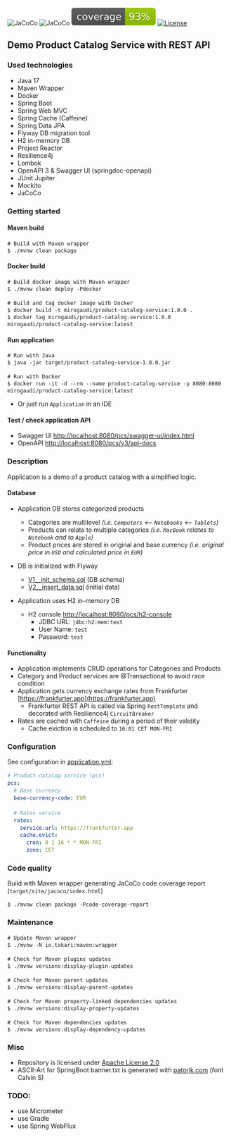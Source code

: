 ![JaCoCo](https://img.shields.io/github/languages/top/mirogaudi/product-catalog-service)
![JaCoCo](https://img.shields.io/github/workflow/status/mirogaudi/product-catalog-service/Java%20CI%20with%20Maven)
![JaCoCo](./.github/badges/jacoco.svg)
[![License](https://img.shields.io/badge/License-Apache_2.0-blue.svg)](https://opensource.org/licenses/Apache-2.0)

## Demo Product Catalog Service with REST API

### Used technologies

- Java 17
- Maven Wrapper
- Docker
- Spring Boot
- Spring Web MVC
- Spring Cache (Caffeine)
- Spring Data JPA
- Flyway DB migration tool
- H2 in-memory DB
- Project Reactor
- Resilience4j
- Lombok
- OpenAPI 3 & Swagger UI (springdoc-openapi)
- JUnit Jupiter
- Mockito
- JaCoCo

### Getting started

#### Maven build

```shell
# Build with Maven wrapper
$ ./mvnw clean package
```

#### Docker build

```shell
# Build docker image with Maven wrapper
$ ./mvnw clean deploy -Pdocker

# Build and tag docker image with Docker
$ docker build -t mirogaudi/product-catalog-service:1.0.0 .
$ docker tag mirogaudi/product-catalog-service:1.0.0 mirogaudi/product-catalog-service:latest
```

#### Run application

```shell
# Run with Java
$ java -jar target/product-catalog-service-1.0.0.jar
  
# Run with Docker
$ docker run -it -d --rm --name product-catalog-service -p 8080:8080 mirogaudi/product-catalog-service:latest
```

- Or just run `Application` in an IDE

#### Test / check application API

- Swagger UI [http://localhost:8080/pcs/swagger-ui/index.html](http://localhost:8080/pcs/swagger-ui/index.html)
- OpenAPI [http://localhost:8080/pcs/v3/api-docs](http://localhost:8080/pcs/v3/api-docs)

### Description

Application is a demo of a product catalog with a simplified logic.

#### Database

- Application DB stores categorized products
    - Categories are multilevel *(i.e. `Computers` <-- `Notebooks` <-- `Tablets`)*
    - Products can relate to multiple categories *(i.e. `MacBook` relates to `Notebook` and to `Apple`)*
    - Product prices are stored in original and base currency *(i.e. original price in `USD` and calculated price
      in `EUR`)*


- DB is initialized with Flyway
    - [V1__init_schema.sql](./src/main/resources/db/migration/V1__init_schema.sql) (DB schema)
    - [V2__insert_data.sql](./src/main/resources/db/migration/V2__insert_data.sql) (initial data)


- Application uses H2 in-memory DB
    - H2 console [http://localhost:8080/pcs/h2-console](http://localhost:8080/pcs/h2-console)
        - JDBC URL: `jdbc:h2:mem:test`
        - User Name: `test`
        - Password: `test`

#### Functionality

- Application implements CRUD operations for Categories and Products
- Category and Product services are @Transactional to avoid race condition
- Application gets currency exchange rates from Frankfurter [https://frankfurter.app](https://frankfurter.app)
    - Frankfurter REST API is called via Spring `RestTemplate` and decorated with Resilience4j `CircuitBreaker`
- Rates are cached with `Caffeine` during a period of their validity
    - Cache eviction is scheduled to `16:01 CET MON-FRI`

### Configuration

See configuration in [application.yml](./src/main/resources/application.yml):

```yaml
# Product-catalog-service (pcs)
pcs:
  # Base currency
  base-currency-code: EUR

  # Rates service
  rates:
    service.url: https://frankfurter.app
    cache.evict:
      cron: 0 1 16 * * MON-FRI
      zone: CET
```

### Code quality

Build with Maven wrapper generating JaCoCo code coverage report (`target/site/jacoco/index.html`)

```shell
$ ./mvnw clean package -Pcode-coverage-report
```

### Maintenance

```shell
# Update Maven wrapper
$ ./mvnw -N io.takari:maven:wrapper

# Check for Maven plugins updates
$ ./mvnw versions:display-plugin-updates

# Check for Maven parent updates
$ ./mvnw versions:display-parent-updates

# Check for Maven property-linked dependencies updates
$ ./mvnw versions:display-property-updates

# Check for Maven dependencies updates
$ ./mvnw versions:display-dependency-updates
```

### Misc

- Repository is licensed under [Apache License 2.0](https://www.apache.org/licenses/LICENSE-2.0.html)
- ASCII-Art for SpringBoot banner.txt is generated with [patorjk.com](http://patorjk.com/software/taag) (font Calvin S)

### TODO:

- use Micrometer
- use Gradle
- use Spring WebFlux
